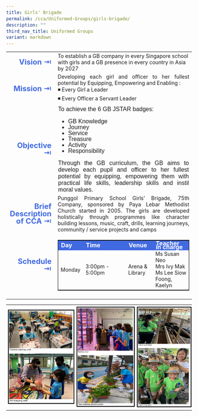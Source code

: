 ```yaml
---
title: Girls' Brigade
permalink: /cca/Uniformed-Groups/girls-brigade/
description: ""
third_nav_title: Uniformed Groups
variant: markdown
---
```

<table>
	<tbody><tr><td width="70" style="line-height:1; font-weight:bold; font-size: 20px; color:royalblue; border:0px solid black; text-align:right">Vision ⇥</td>
		<td>To establish a GB company in every Singapore school with girls and a GB presence in every country in Asia by 2027</td>
	</tr>
	<tr><td style="line-height:1; font-weight:bold; font-size: 20px; color:royalblue; border:0px solid black; text-align:right">Mission ⇥</td>
		<td style="text-align:justify">Developing each girl and officer to her fullest potential by Equipping, Empowering and Enabling :&nbsp;<br>
◾ Every Girl a Leader  <br>
◾ Every Officer a Servant Leader</td>
	</tr>
	<tr><td style="line-height:1; font-weight:bold; font-size: 20px; color:royalblue; border:0px solid black; text-align:right">Objective ⇥</td>
		<td style="font-family:arial; font-size:16px; text-align:justify">To achieve the 6 GB JSTAR badges:  
<ul>
	<li style="font-family:arial; font-size:16px; line-height:1">GB Knowledge</li>
	<li style="font-family:arial; font-size:16px; line-height:1">Journey </li>  
	<li style="font-family:arial; font-size:16px; line-height:1">Service </li>  
	<li style="font-family:arial; font-size:16px; line-height:1">Treasure </li>  
	<li style="font-family:arial; font-size:16px; line-height:1">Activity </li>  
	<li style="font-family:arial; font-size:16px; line-height:1">Responsibility</li>
</ul>  
Through the GB curriculum, the GB aims to develop each pupil and officer to her fullest potential by equipping, empowering them with practical life skills, leadership skills and instil moral values.</td>
	</tr>
		<tr><td style="line-height:1; font-weight:bold; font-size: 20px; color:royalblue; border:0px solid black; text-align:right">Brief Description of CCA ⇥</td>
		<td style="text-align:justify">Punggol Primary School Girls’ Brigade, 75th Company, sponsored by Paya Lebar Methodist Church started in 2005.&nbsp;The girls are developed holistically through programmes like character building lessons, music, craft, drills, learning journeys, community / service projects and camps</td>
	</tr>
	<tr><td style="line-height:1; font-weight:bold; font-size: 20px; color:royalblue; border:0px solid black; text-align:right">Schedule ⇥</td>
		<td>
			<table style="border:1px solid black">
		<tbody>
			<tr style="line-height:10px; font-weight: bold; background-color:royalblue; font-size:16px;color:white"><td>Day</td><td width="100">Time</td><td>Venue</td><td>Teacher in charge</td></tr>
			<tr><td>Monday</td><td>3:00pm - 5:00pm</td><td>Arena &amp; Library</td><td>Ms Susan Neo<br>Mrs Ivy Mak<br>Ms Lee Siow Foong, Kaelyn</td></tr>
		</tbody>
	</table>
		</td>
	</tr>
	<tr><td></td></tr>
</tbody></table>

<table>
	<tbody><tr>
		<td style="margin:0px; padding:5px">
			<img src="/images/CCA/Latest%20Photo_1.jpeg" style="border:2px solid black; width:100%;"></td>
			<td style="margin:2px; padding:5px">
				<img src="/images/CCA/Lates%20Photo-3.jpeg" style="border:2px solid black; width:100%"></td>
			<td style="margin:0px; padding:5px">
				<img src="/images/CCA/Lates%20Photo-2.jpeg" style="border:2px solid black; width:100%"></td>
	</tr>
</tbody></table>